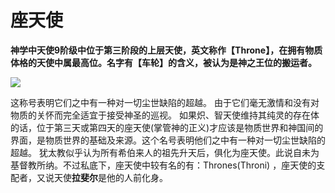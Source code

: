 # 座天使

**神学中天使9阶级中位于第三阶段的上层天使，英文称作【Throne】，在拥有物质体格的天使中属最高位。名字有【车轮】的含义，被认为是神之王位的搬运者。**

![](https://pic4.zhimg.com/80/v2-0b8b791ad9a322507a1fede81cf30d3b_720w.jpg)

这称号表明它们之中有一种对一切尘世缺陷的超越。 由于它们毫无激情和没有对物质的关怀而完全适宜于接受神圣的巡视。 如果炽、智天使维持其纯灵的存在体的话，位于第三天或第四天的座天使\(掌管神的正义\)才应该是物质世界和神国间的界面，是物质世界的基础及来源。这个名号表明他们之中有一种对一切尘世缺陷的超越。 犹太教似乎认为所有希伯来人的祖先升天后，俱化为座天使。此说自未为基督教所纳。不过私底下，座天使中较有名的有：Thrones\(Throni\) ，座天使的支配者，又说天使**拉斐尔**是他的人前化身。

